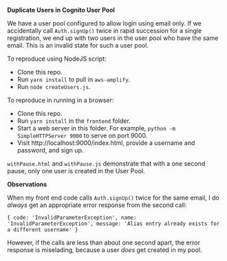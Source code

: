 **Duplicate Users in Cognito User Pool**

We have a user pool configured to allow login using email only.  If we accidentally call `Auth.signUp()` twice in rapid succession for a single registration, we end up with two users in the user pool who have the same email.  This is an invalid state for such a user pool.

To reproduce using NodeJS script:

 - Clone this repo.
 - Run `yarn install` to pull in `aws-amplify`.
 - Run `node createUsers.js`.

To reproduce in running in a browser:
 - Clone this repo.
 - Run `yarn install` in the `frontend` folder.
 - Start a web server in this folder.  For example, `python -m SimpleHTTPServer 9000` to serve on port 9000.
 - Visit http://localhost:9000/index.html, provide a username and password, and sign up.

`withPause.html` and `withPause.js` demonstrate that with a one second pause, only one user is created in the User Pool.

**Observations**

When my front end code calls `Auth.signUp()` twice for the same email, I do _always_ get an appropriate error response from the second call:

`{ code: 'InvalidParameterException',
  name: 'InvalidParameterException',
  message: 'Alias entry already exists for a different username' }`

However, if the calls are less than about one second apart, the error response is miselading, because a user _does_ get created in my pool.
